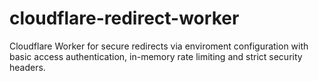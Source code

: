 # cloudflare-redirect-worker
Cloudflare Worker for secure redirects via enviroment configuration with basic access authentication, in-memory rate limiting and strict security headers.
